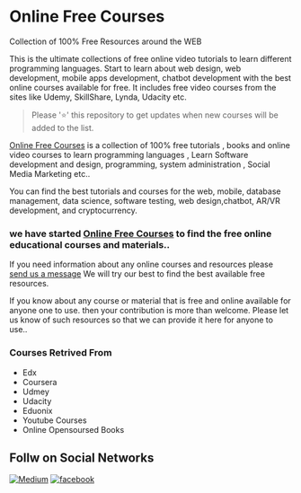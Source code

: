 # Online Free Courses
Collection of 100% Free Resources around the WEB

This is the ultimate collections of free online video tutorials to learn different programming languages. Start to learn about web design, web development, mobile apps development, chatbot development with the best online courses available for free. It includes free video courses from the sites like Udemy, SkillShare, Lynda, Udacity etc.


> Please '⭐' this repository to get updates when new courses will be added to the list.


[Online Free Courses](https://learnfreecourses.com) is a collection of 100% free tutorials , books and online video courses to learn programming languages , Learn Software development and design, programming, system administration , Social Media Marketing etc..

You can find the best tutorials and courses for the web, mobile, database management, data science, software testing, web design,chatbot, AR/VR development, and cryptocurrency.


### we have started [Online Free Courses](https://learnfreecourses.com) to find the free online educational courses and materials.. 

If you need information about any online courses and resources please [send us a message](https://www.learnfreecourses.com/p/contact.html) We will try our best to find the best available free resources.  

If you know about any course or material that is free and online available for anyone one to use. then your contribution is more than welcome. Please let us know of such resources so that we can provide it here for anyone to use..

### Courses Retrived From

* Edx
* Coursera
* Udmey
* Udacity 
* Eduonix
* Youtube Courses
* Online Opensoursed Books

## Follw on Social Networks

[![Medium](https://camo.githubusercontent.com/053f013947f1886965f3f3de6ed6a2f926a4012c/68747470733a2f2f63646e302e69636f6e66696e6465722e636f6d2f646174612f69636f6e732f7069636f6e732d736f6369616c2f35372f3130382d6d656469756d2d36342e706e67)](https://medium.com/onlinefreecourses)
[![facebook](https://camo.githubusercontent.com/5377152e6d19b4664c93e82240f49251eba3cfc4/68747470733a2f2f63646e332e69636f6e66696e6465722e636f6d2f646174612f69636f6e732f667265652d736f6369616c2d69636f6e732f36372f66616365626f6f6b5f636972636c655f636f6c6f722d36342e706e67)](https://www.facebook.com/Learningaroundtheweb/)

